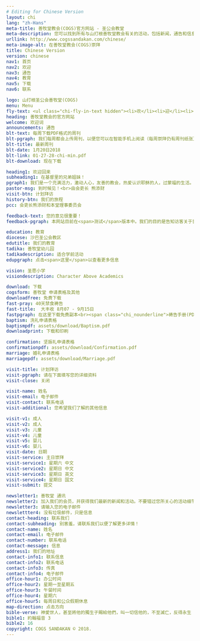 ```yaml
---
# Editing for Chinese Version
layout: chi
lang: "zh-Hans"
meta-title: 善牧堂教会(COGS)官方网站 - 圣公会教堂
meta-description: 您可以找到所有与山打根善牧堂教会有关的活动，包括新闻，通告和信息
urllink: http://www.cogssandakan.com/chinese/
meta-image-alt: 在善牧堂教会(COGS)崇拜
title: Chinese Version
version: chinese
nav1: 首页
nav2: 欢迎
nav3: 通告
nav4: 教育
nav5: 下载
nav6: 联系

logo: 山打根圣公会善牧堂(COGS)
menu: Menu
fly-text: <ul class="chi-fly-in-text hidden"><li>欢</li><li>迎</li><li>光</li><li>临</li></ul>
heading: 善牧堂教会的官方网站
welcome: 欢迎词
announcements: 通告
blt-text: 每周下载PDF格式的周刊
blt-pgraph: 我们每周都会上传周刊，以便您可以在智能手机上阅读（每周崇拜仍有周刊纸张）。
blt-title: 最新周刊
blt-date: 1月20日2018
blt-link: 01-27-28-chi-min.pdf
blt-download: 现在下载

heading1: 欢迎回来
subheading1: 在基督里的兄弟姐妹！
pgraph1: 我们是一个充满活力，激动人心，友善的教会，热爱认识耶稣的人，过蒙福的生活。我们的教堂位置很容易找到，在未来几年内我们会有很大的计划。所以我们热烈的欢迎您到周六或周日的崇拜,  以便了解更多。我们很乐意见到您！
pastor-msg: 到时候见！<br>由会吏长 熊添财
visit-btn: 计划拜访
history-btn: 我们的旅程
pcc: 会吏长熊添财和本堂理事委员会

feedback-text: 您的意见很重要！
feedback-pgraph: 本网站目前在<span>测试</span>版本中。我们的目的是告知访客关于我们的最新活动，新闻和通告。我们感谢您能评价这个网站以获得更好的改进。请点击 <span><a href="https://goo.gl/forms/CMb7j9jtieQ6QbVJ2" target="_blank" class="chi_nounderline">这里</a></span> 并让我们知道您的意见。谢谢！

education: 教育
diocese: 沙巴圣公会教区
edutitle: 我们的教育
tadika: 善牧堂幼儿园
tadikadescription: 适合学前活动
edupgraph: 点击<span>这里</span>以查看更多信息

vision: 圣愿小学
visiondescription: Character Above Academics

download: 下载
cogsform: 善牧堂 申请表格及其他
downloadfree: 免费下载
fast-pray: 40天禁食祷告
fast-title:  大丰收 8月07 - 9月15日
fastpgraph: 在这里下载免费副本<br><span class="chi_nounderline">祷告手册(PDF格式)
baptism: 洗礼申请表格
baptismpdf: assets/download/Baptism.pdf
downloadprint: 下载和印刷

confirmation: 坚振礼申请表格
confirmationpdf: assets/download/Confirmation.pdf
marriage: 婚礼申请表格
marriagepdf: assets/download/Marriage.pdf

visit-title: 计划拜访
visit-pgraph: 请在下面填写您的详细资料
visit-close: 关闭

visit-name: 姓名
visit-email: 电子邮件
visit-contact: 联系电话
visit-additional: 您希望我们了解的其他信息

visit-v1: 成人
visit-v2: 成人
visit-v3: 儿童
visit-v4: 儿童
visit-v5: 婴儿
visit-v6: 婴儿
visit-date: 日期
visit-service: 主日崇拜
visit-service1: 星期六 中文
visit-service2: 星期日 中文
visit-service3: 星期日 英文
visit-service4: 星期日 国文
visit-submit: 提交

newsletter1: 善牧堂 通讯
newsletter2: 加入我们的会员，并获得我们最新的新闻和活动。不要错过您所关心的活动细节。
newsletter3: 请输入您的电子邮件
newslettter4: 没有垃圾邮件，只是信息
contact-heading: 联系我们
contact-subheading: 别害羞，请联系我们以便了解更多详情！
contact-name: 姓名
contact-email: 电子邮件
contact-number: 联系电话
contact-message: 信息
address1: 我们的地址
contact-info1: 联系信息
contact-info2: 联系电话
contact-info3: 传真
contact-info4: 电子邮件
office-hour1: 办公时间
office-hour2: 星期一至星期五
office-hour3: 午餐时间
office-hour4: 星期六
office-hour5: 每周日和公众假期休息
map-direction: 点击方向
bible-verse: 神愛世人，甚至將他的獨生子賜給他們，叫一切信他的，不至滅亡，反得永生
bible1: 約翰福音 3
bible2: 16
copyright: COGS SANDAKAN © 2018.
---
```

